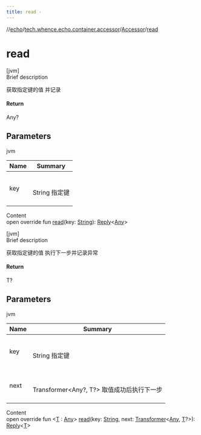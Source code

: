 ```yaml
---
title: read -
---
```

//[echo](../../index.md)/[tech.whence.echo.container.accessor](../index.md)/[Accessor](index.md)/[read](read.md)



# read  
[jvm]  
Brief description  


获取指定键的值 并记录



#### Return  


Any?



## Parameters  
  
jvm  
  
|  Name|  Summary| 
|---|---|
| key| <br><br>String 指定键<br><br>
  
  
Content  
open override fun [read](read.md)(key: [String](https://kotlinlang.org/api/latest/jvm/stdlib/kotlin/-string/index.html)): [Reply](../../tech.whence.echo.container/-reply/index.md)<[Any](https://kotlinlang.org/api/latest/jvm/stdlib/kotlin/-any/index.html)>  


[jvm]  
Brief description  


获取指定键的值 执行下一步并记录异常



#### Return  


T?



## Parameters  
  
jvm  
  
|  Name|  Summary| 
|---|---|
| key| <br><br>String 指定键<br><br>
| next| <br><br>Transformer<Any?, T?> 取值成功后执行下一步<br><br>
  
  
Content  
open override fun <[T](read.md) : [Any](https://kotlinlang.org/api/latest/jvm/stdlib/kotlin/-any/index.html)> [read](read.md)(key: [String](https://kotlinlang.org/api/latest/jvm/stdlib/kotlin/-string/index.html), next: [Transformer](../../tech.whence.echo.function/-transformer/index.md)<[Any](https://kotlinlang.org/api/latest/jvm/stdlib/kotlin/-any/index.html), [T](read.md)?>): [Reply](../../tech.whence.echo.container/-reply/index.md)<[T](read.md)>  



